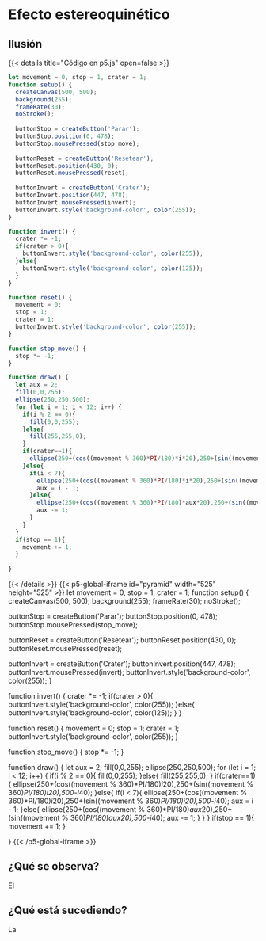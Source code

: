 # Efecto estereoquinético

## Ilusión

{{< details title="Código en p5.js" open=false >}}
```js
let movement = 0, stop = 1, crater = 1;
function setup() {
  createCanvas(500, 500);
  background(255);
  frameRate(30);
  noStroke();
  
  buttonStop = createButton('Parar');
  buttonStop.position(0, 478);
  buttonStop.mousePressed(stop_move);
  
  buttonReset = createButton('Resetear');
  buttonReset.position(430, 0);
  buttonReset.mousePressed(reset);
  
  buttonInvert = createButton('Crater');
  buttonInvert.position(447, 478);
  buttonInvert.mousePressed(invert);
  buttonInvert.style('background-color', color(255));
}

function invert() {
  crater *= -1;
  if(crater > 0){
    buttonInvert.style('background-color', color(255));
  }else{
    buttonInvert.style('background-color', color(125));
  }
}

function reset() {
  movement = 0;
  stop = 1;
  crater = 1;
  buttonInvert.style('background-color', color(255));
}

function stop_move() {
  stop *= -1;
}

function draw() {
  let aux = 2;
  fill(0,0,255);
  ellipse(250,250,500);
  for (let i = 1; i < 12; i++) {
    if(i % 2 == 0){
      fill(0,0,255);
    }else{
      fill(255,255,0);
    }
    if(crater==1){
      ellipse(250+(cos((movement % 360)*PI/180)*i*20),250+(sin((movement % 360)*PI/180)*i*20),500-i*40);
    }else{
      if(i < 7){
        ellipse(250+(cos((movement % 360)*PI/180)*i*20),250+(sin((movement % 360)*PI/180)*i*20),500-i*40);
        aux = i - 1;
      }else{
        ellipse(250+(cos((movement % 360)*PI/180)*aux*20),250+(sin((movement % 360)*PI/180)*aux*20),500-i*40);
        aux -= 1;
      }
    }
  }
  if(stop == 1){
    movement += 1;
  }
  
}
```
{{< /details >}}
{{< p5-global-iframe id="pyramid" width="525" height="525" >}}
let movement = 0, stop = 1, crater = 1;
function setup() {
  createCanvas(500, 500);
  background(255);
  frameRate(30);
  noStroke();
  
  buttonStop = createButton('Parar');
  buttonStop.position(0, 478);
  buttonStop.mousePressed(stop_move);
  
  buttonReset = createButton('Resetear');
  buttonReset.position(430, 0);
  buttonReset.mousePressed(reset);
  
  buttonInvert = createButton('Crater');
  buttonInvert.position(447, 478);
  buttonInvert.mousePressed(invert);
  buttonInvert.style('background-color', color(255));
}

function invert() {
  crater *= -1;
  if(crater > 0){
    buttonInvert.style('background-color', color(255));
  }else{
    buttonInvert.style('background-color', color(125));
  }
}

function reset() {
  movement = 0;
  stop = 1;
  crater = 1;
  buttonInvert.style('background-color', color(255));
}

function stop_move() {
  stop *= -1;
}

function draw() {
  let aux = 2;
  fill(0,0,255);
  ellipse(250,250,500);
  for (let i = 1; i < 12; i++) {
    if(i % 2 == 0){
      fill(0,0,255);
    }else{
      fill(255,255,0);
    }
    if(crater==1){
      ellipse(250+(cos((movement % 360)*PI/180)*i*20),250+(sin((movement % 360)*PI/180)*i*20),500-i*40);
    }else{
      if(i < 7){
        ellipse(250+(cos((movement % 360)*PI/180)*i*20),250+(sin((movement % 360)*PI/180)*i*20),500-i*40);
        aux = i - 1;
      }else{
        ellipse(250+(cos((movement % 360)*PI/180)*aux*20),250+(sin((movement % 360)*PI/180)*aux*20),500-i*40);
        aux -= 1;
      }
    }
  }
  if(stop == 1){
    movement += 1;
  }
  
}
{{< /p5-global-iframe >}}

## ¿Qué se observa?

El 

## ¿Qué está sucediendo?

La